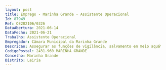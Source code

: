 ```yaml
--- 
layout: post
title: Emprego - Marinha Grande - Assistente Operacional
Id: 87949
Ref: OE202106/0326
DataAbertura: 2021-06-14
DataFecho: 2021-06-21
Trabalho: Assistente Operacional
Empregador: Câmara Municipal da Marinha Grande
Descricao: Assegurar as funções de vigilância, salvamento em meio aquático, socorro a náufragos e assistência aos banhistas das praias do Concelho da Marinha Grande.
CodigoPostal: 2431-960 MARINHA GRANDE
Concelho: Marinha Grande
Distrito: Leiria
--- 
```

